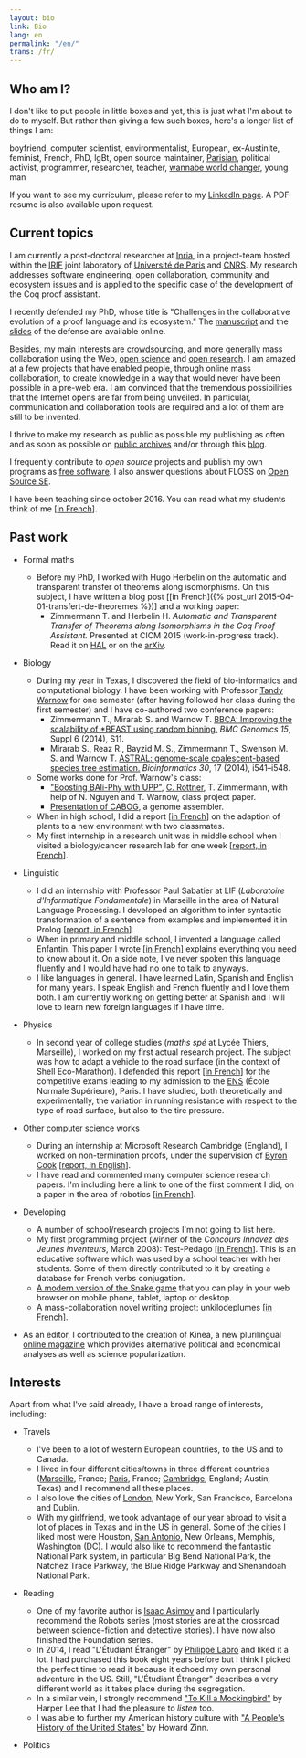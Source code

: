 ```yaml
---
layout: bio
link: Bio
lang: en
permalink: "/en/"
trans: /fr/
---
```


Who am I?
---------

I don't like to put people in little boxes and yet,
this is just what I'm about to do to myself.
But rather than giving a few such boxes,
here's a longer list of things I am:

boyfriend, computer scientist, environmentalist, European,
ex-Austinite,
feminist, French, PhD,
lgBt,
open source maintainer,
[Parisian](/en/paris),
political activist, programmer,
researcher, teacher,
[wannabe world changer](/en/world-changer), young man

If you want to see my curriculum,
please refer to my [LinkedIn page](https://fr.linkedin.com/in/theozim).
A PDF resume is also available upon request.

Current topics
--------------

I am currently a post-doctoral researcher at [Inria][], in a
project-team hosted within the [IRIF][] joint laboratory of
[Université de Paris](https://u-paris.fr/en) and [CNRS][].  My research
addresses software engineering, open collaboration, community and
ecosystem issues and is applied to the specific case of the
development of the Coq proof assistant.

[CNRS]: http://www.cnrs.fr/en
[Inria]: https://www.inria.fr/en
[IRIF]: https://www.irif.fr/en/index

I recently defended my PhD, whose title is "Challenges in the
collaborative evolution of a proof language and its ecosystem."  The
[manuscript][] and the [slides][] of the defense are available online.

[manuscript]: https://www.irif.fr/_media/users/theo/memoirthesis.pdf
[slides]: https://www.irif.fr/_media/users/theo/phd_defense.pdf

Besides, my main interests are
[crowdsourcing](http://en.wikipedia.org/wiki/Crowdsourcing), and more generally
mass collaboration using the Web,
[open science](http://en.wikipedia.org/wiki/Open_science)
and [open research](http://en.wikipedia.org/wiki/Open_research).
I am amazed at a few projects that have enabled people,
through online mass collaboration, to create knowledge
in a way that would never have been possible in a pre-web era.
I am convinced that the tremendous possibilities that the Internet
opens are far from being unveiled.
In particular, communication and collaboration tools are required
and a lot of them are still to be invented.

I thrive to make my research as public as possible my publishing
as often and as soon as possible on [public archives][HAL] and/or
through this [blog](/en/blog).

[HAL]: https://hal.inria.fr/search/index/q/*/authFullName_s/Théo+Zimmermann

I frequently contribute to _open source_ projects and publish my own
programs as [free software](https://github.com/Zimmi48).
I also answer questions about FLOSS on
[Open Source SE](http://opensource.stackexchange.com/users/5858/zimm-i48).

I have been teaching since october 2016.
You can read what my students think of me [[in French](/fr/enseignement)].

Past work
---------

* Formal maths
    * Before my PhD, I worked with Hugo Herbelin on the automatic
    and transparent transfer of theorems along isomorphisms.
    On this subject, I have written a blog post
    [[in French]({% post_url 2015-04-01-transfert-de-theoremes %})]
    and a working paper:
        * Zimmermann T. and Herbelin H. *Automatic and Transparent Transfer of Theorems along Isomorphisms in the Coq Proof Assistant.*
        Presented at CICM 2015 (work-in-progress track).
        Read it
        on [HAL](https://hal.archives-ouvertes.fr/hal-01152588)
        or on the [arXiv](http://arxiv.org/abs/1505.05028).

* Biology
    * During my year in Texas,
	I discovered the field of bio-informatics and computational biology.
    I have been working with Professor
    [Tandy Warnow](http://en.wikipedia.org/wiki/Tandy_Warnow) for one semester
	(after having followed her class during the first semester)
	and I have co-authored two conference papers:
        * Zimmermann T., Mirarab S. and Warnow T.
		[BBCA: Improving the scalability of *BEAST using random binning.](http://www.biomedcentral.com/1471-2164/15/S6/S11)
		_BMC Genomics 15_, Suppl 6 (2014), S11.
        * Mirarab S., Reaz R., Bayzid M. S., Zimmermann T.,
		Swenson M. S. and Warnow T.
		[ASTRAL: genome-scale coalescent-based species tree estimation.](http://bioinformatics.oxfordjournals.org/content/30/17/i541.long)
		_Bioinformatics 30_, 17 (2014), i541–i548.
	* Some works done for Prof. Warnow's class:
		* ["Boosting BAli-Phy with UPP"](/pdf/boosting-bali-phy.pdf),
		[C. Rottner](http://fr.linkedin.com/in/cecilerottner/en), T. Zimmermann,
		with help of N. Nguyen and T. Warnow, class project paper.
		* [Presentation of CABOG](/pdf/presentation-CABOG.pdf),
		a genome assembler.
    * When in high school, I did a report
	[[in French](/pdf/TPE.pdf)] on the adaption of plants
	to a new environment with two classmates.
	* My first internship in a research unit was in middle school
	when I visited a biology/cancer research lab for one week
	[[report, in French](/pdf/stage-IGC.pdf)].

* Linguistic
	* I did an internship with Professor Paul Sabatier at LIF
	(_Laboratoire d'Informatique Fondamentale_)
	in Marseille
	in the area of Natural Language Processing.
	I developed an algorithm to infer syntactic transformation
	of a sentence from examples and implemented it in Prolog
	[[report, in French](/pdf/stage-LIF.pdf)].
	* When in primary and middle school,
	I invented a language called Enfantin.
	This paper I wrote [[in French](/pdf/enfantin.pdf)]
	explains everything you need to know about it.
	On a side note, I've never spoken this language fluently
	and I would have had no one to talk to anyways.
	* I like languages in general. I have learned Latin,
	Spanish and English for many years.
	I speak English and French fluently and I love them both.
	I am currently working on getting better at Spanish
	and I will love to learn new foreign languages if I have time.

* Physics
	* In second year of college studies
	(_maths spé_ at Lycée Thiers, Marseille),
	I worked on my first actual research project.
	The subject was how to adapt a vehicle to the road surface
	(in the context of Shell Eco-Marathon).
	I defended this report [[in French](/pdf/TIPE.pdf)]
	for the competitive exams leading to my admission to
	the [ENS](http://www.ens.fr) (École Normale Supérieure), Paris.
	I have studied, both theoretically and experimentally, the
	variation in running resistance with respect to the type of
	road surface, but also to the tire pressure.

* Other computer science works
	* During an internship at Microsoft Research Cambridge (England),
	I worked on non-termination proofs,
	under the supervision of
    [Byron Cook](http://en.wikipedia.org/wiki/Byron_Cook_%28computer_scientist%29)
	[[report, in English](/pdf/internship-MSRC.pdf)].
	* I have read and commented many computer science research papers.
	I'm including here a link to one of the first comment I did,
	on a paper in the area of robotics
	[[in French](/pdf/planification-trajectoires.pdf)].

* Developing
	* A number of school/research projects I'm not going to list here.
	* My first programming project
	(winner of the _Concours Innovez des Jeunes Inventeurs_,
	March 2008): Test-Pedago
	[[in French](/test-pedago)]. This is an educative software which
	was used by a school teacher with her students. Some of them
	directly contributed to it by creating a database for French
	verbs conjugation.
	* [A modern version of the Snake game](/zimmisapps/en) that you
	can play in your web browser on mobile phone, tablet, laptop or desktop.
	* A mass-collaboration novel writing project: unkilodeplumes
	[[in French](https://unkilodeplumes.github.io)].

* As an editor, I contributed to the creation of Kinea, a new plurilingual
[online magazine](http://kinea.media) which provides alternative political
and economical analyses as well as science popularization.

Interests
---------

Apart from what I've said already, I have a broad range of interests,
including:

* Travels
	* I've been to a lot of western European countries, to the US and
    to Canada.
	* I lived in four different cities/towns in three different countries
	([Marseille](/en/marseille), France; [Paris](/en/paris), France;
	[Cambridge](/en/cambridge), England; Austin, Texas)
	and I recommend all these places.
	* I also love the cities of [London](/en/london),
	New York, San Francisco, Barcelona and Dublin.
	* With my girlfriend, we took advantage of our year abroad to visit
	a lot of places in Texas and in the US in general.
	Some of the cities I liked most were Houston,
	[San Antonio](/en/san-antonio), New Orleans, Memphis, Washington (DC).
	I would also like to recommend the fantastic National Park system,
	in particular Big Bend National Park, the Natchez Trace Parkway,
	the Blue Ridge Parkway and Shenandoah National Park.

* Reading
	* One of my favorite author is
	[Isaac Asimov](http://en.wikipedia.org/wiki/Isaac_Asimov)
	and I particularly recommend the Robots series
	(most stories are at the crossroad
	between science-fiction and detective stories).
    I have now also finished the Foundation series.
	* In 2014, I read "L'Étudiant Étranger"
	by [Philippe Labro](http://en.wikipedia.org/wiki/Philippe_Labro)
	and liked it a lot.
	I had purchased this book eight years
	before but I think I picked the perfect time to read it because it
	echoed my own personal adventure in the US.
    Still, "L'Étudiant Étranger" describes a very different world
    as it takes place during the segregation.
    * In a similar vein, I strongly recommend
    ["To Kill a Mockingbird"](http://en.wikipedia.org/wiki/To_Kill_a_Mockingbird)
    by Harper Lee that I had the pleasure to *listen* too.
    * I was able to further my American history culture with
    ["A People's History of the United States"](http://en.wikipedia.org/wiki/A_People%27s_History_of_the_United_States)
    by Howard Zinn.

* Politics
